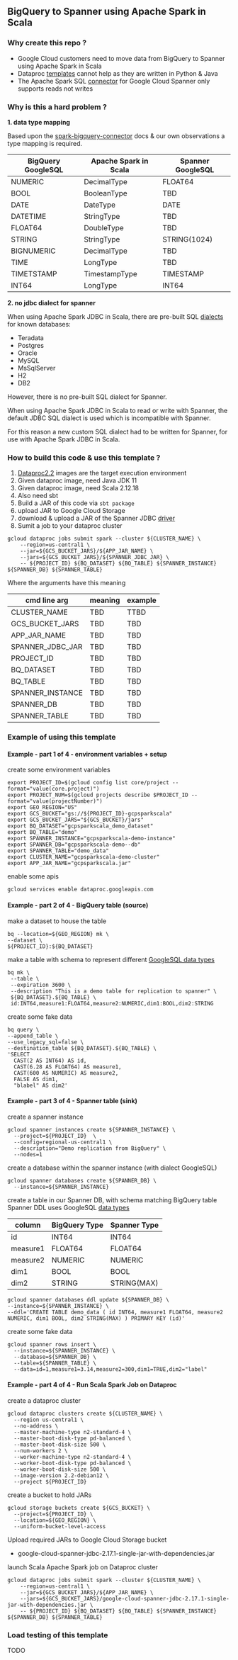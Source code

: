 ## BigQuery to Spanner using Apache Spark in Scala

### Why create this repo ? 

 * Google Cloud customers need to move data from BigQuery to Spanner using Apache Spark in Scala
 * Dataproc [templates](https://github.com/GoogleCloudPlatform/dataproc-templates) cannot help as they are written in Python & Java
 * The Apache Spark SQL [connector](https://github.com/GoogleCloudDataproc/spark-spanner-connector) for Google Cloud Spanner only supports reads not writes 

### Why is this a hard problem ? 

**1. data type mapping**

Based upon the [spark-bigquery-connector](https://github.com/GoogleCloudDataproc/spark-bigquery-connector?tab=readme-ov-file#data-types) docs & our own observations a type mapping is required.

| BigQuery GoogleSQL   | Apache Spark in Scala | Spanner GoogleSQL |
|----------|---------------|--------------|
| NUMERIC       | DecimalType         | FLOAT64        |
| BOOL | BooleanType       | TBD      |
 | DATE | DateType       | DATE      |
| DATETIME     | StringType          | TBD         |
| FLOAT64     | DoubleType        | TBD  |
| STRING     | StringType        | STRING(1024)  |
| BIGNUMERIC     | DecimalType        | TBD  |
| TIME     | LongType        | TBD  |
| TIMETSTAMP     | TimestampType        | TIMESTAMP  |
| INT64     | LongType        | INT64  |

**2. no jdbc dialect for spanner**

When using Apache Spark JDBC in Scala, there are pre-built SQL [dialects](https://github.com/apache/spark/tree/071feabbd4325504332679dfa620bc5ee4359370/sql/core/src/main/scala/org/apache/spark/sql/jdbc) for known databases:

* Teradata
* Postgres
* Oracle
* MySQL
* MsSqlServer
* H2
* DB2

However, there is no pre-built SQL dialect for Spanner.

When using Apache Spark JDBC in Scala to read or write with Spanner, the default JDBC SQL dialect is used which is incompatible with Spanner.

For this reason a new custom SQL dialect had to be written for Spanner, for use with Apache Spark JDBC in Scala.

### How to build this code & use this template ?

1. [Dataproc2.2]([2.2-debian12](https://cloud.google.com/dataproc/docs/concepts/versioning/dataproc-release-2.2)) images are the target execution environment
2. Given dataproc image, need Java JDK 11 
3. Given dataproc image, need Scala 2.12.18
4. Also need sbt
5. Build a JAR of this code via ```sbt package```
6. upload JAR to Google Cloud Storage
7. download & upload a JAR of the Spanner JDBC [driver](https://cloud.google.com/spanner/docs/jdbc-drivers)
8. Sumit a job to your dataproc cluster

```shell
gcloud dataproc jobs submit spark --cluster ${CLUSTER_NAME} \
    --region=us-central1 \
    --jar=${GCS_BUCKET_JARS}/${APP_JAR_NAME} \
    --jars=${GCS_BUCKET_JARS}/${SPANNER_JDBC_JAR} \
    -- ${PROJECT_ID} ${BQ_DATASET} ${BQ_TABLE} ${SPANNER_INSTANCE} ${SPANNER_DB} ${SPANNER_TABLE}
```

Where the arguments have this meaning

| cmd line arg   | meaning | example |
|----------|---------------|--------------|
| CLUSTER_NAME | TBD       | TTBD      |
 | GCS_BUCKET_JARS | TBD       | TBD      |
| APP_JAR_NAME     | TBD          | TBD         |
| SPANNER_JDBC_JAR     | TBD          | TBD         |
| PROJECT_ID     | TBD        | TBD  |
| BQ_DATASET     | TBD        | TBD  |
| BQ_TABLE     | TBD        | TBD  |
| SPANNER_INSTANCE     | TBD        | TBD  |
| SPANNER_DB     | TBD        | TBD  |
| SPANNER_TABLE     | TBD        | TBD  |

### Example of using this template

#### Example - part 1 of 4 - environment variables + setup

create some environment variables
```shell
export PROJECT_ID=$(gcloud config list core/project --format="value(core.project)")
export PROJECT_NUM=$(gcloud projects describe $PROJECT_ID --format="value(projectNumber)")
export GEO_REGION="US"
export GCS_BUCKET="gs://${PROJECT_ID}-gcpsparkscala"
export GCS_BUCKET_JARS="${GCS_BUCKET}/jars"
export BQ_DATASET="gcpsparkscala_demo_dataset"
export BQ_TABLE="demo"
export SPANNER_INSTANCE="gcpsparkscala-demo-instance"
export SPANNER_DB="gcpsparkscala-demo--db"
export SPANNER_TABLE="demo_data"
export CLUSTER_NAME="gcpsparkscala-demo-cluster"
export APP_JAR_NAME="gcpsparkscala.jar"

```
enable some apis
```shell
gcloud services enable dataproc.googleapis.com
```

#### Example - part 2 of 4 - BigQuery table (source)

make a dataset to house the table

```shell
bq --location=${GEO_REGION} mk \
--dataset \
${PROJECT_ID}:${BQ_DATASET}

```
make a table with schema to represent different [GoogleSQL data types](https://cloud.google.com/bigquery/docs/schemas#standard_sql_data_types)

```shell
bq mk \
 --table \
 --expiration 3600 \
 --description "This is a demo table for replication to spanner" \
 ${BQ_DATASET}.${BQ_TABLE} \
 id:INT64,measure1:FLOAT64,measure2:NUMERIC,dim1:BOOL,dim2:STRING
```

create some fake data 

```shell
bq query \
--append_table \
--use_legacy_sql=false \
--destination_table ${BQ_DATASET}.${BQ_TABLE} \
'SELECT
  CAST(2 AS INT64) AS id,
  CAST(6.28 AS FLOAT64) AS measure1,
  CAST(600 AS NUMERIC) AS measure2,
  FALSE AS dim1,
  "blabel" AS dim2'
```

#### Example - part 3 of 4 - Spanner table (sink)

create a spanner instance

```shell
gcloud spanner instances create ${SPANNER_INSTANCE} \
  --project=${PROJECT_ID}  \
  --config=regional-us-central1 \
  --description="Demo replication from BigQuery" \
  --nodes=1
```

create a database within the spanner instance (with dialect GoogleSQL)

```shell
gcloud spanner databases create ${SPANNER_DB} \
  --instance=${SPANNER_INSTANCE}
```

create a table in our Spanner DB, with schema matching BigQuery table
Spanner DDL uses GoogleSQL [data types](https://cloud.google.com/spanner/docs/reference/standard-sql/data-definition-language#data_types)


| column   | BigQuery Type | Spanner Type |
|----------|---------------|--------------|
| id       | INT64         | INT64        |
| measure1 | FLOAT64       | FLOAT64      |
 | measure2 | NUMERIC       | NUMERIC      |
| dim1     | BOOL          | BOOL         |
| dim2     | STRING        | STRING(MAX)  |


```shell
gcloud spanner databases ddl update ${SPANNER_DB} \
--instance=${SPANNER_INSTANCE} \
--ddl='CREATE TABLE demo_data ( id INT64, measure1 FLOAT64, measure2 NUMERIC, dim1 BOOL, dim2 STRING(MAX) ) PRIMARY KEY (id)'
```

create some fake data 

```shell
gcloud spanner rows insert \
  --instance=${SPANNER_INSTANCE} \
  --database=${SPANNER_DB} \
  --table=${SPANNER_TABLE} \
  --data=id=1,measure1=3.14,measure2=300,dim1=TRUE,dim2="label"
```

#### Example - part 4 of 4 - Run Scala Spark Job on Dataproc

create a dataproc cluster

```shell
gcloud dataproc clusters create ${CLUSTER_NAME} \
  --region us-central1 \
  --no-address \
  --master-machine-type n2-standard-4 \
  --master-boot-disk-type pd-balanced \
  --master-boot-disk-size 500 \
  --num-workers 2 \
  --worker-machine-type n2-standard-4 \
  --worker-boot-disk-type pd-balanced \
  --worker-boot-disk-size 500 \
  --image-version 2.2-debian12 \
  --project ${PROJECT_ID}
```

create a bucket to hold JARs
```shell
gcloud storage buckets create ${GCS_BUCKET} \
  --project=${PROJECT_ID} \
  --location=${GEO_REGION} \
  --uniform-bucket-level-access
```

Upload required JARs to Google Cloud Storage bucket

 * google-cloud-spanner-jdbc-2.17.1-single-jar-with-dependencies.jar

launch Scala Apache Spark job on Dataproc cluster

```shell
gcloud dataproc jobs submit spark --cluster ${CLUSTER_NAME} \
    --region=us-central1 \
    --jar=${GCS_BUCKET_JARS}/${APP_JAR_NAME} \
    --jars=${GCS_BUCKET_JARS}/google-cloud-spanner-jdbc-2.17.1-single-jar-with-dependencies.jar \
    -- ${PROJECT_ID} ${BQ_DATASET} ${BQ_TABLE} ${SPANNER_INSTANCE} ${SPANNER_DB} ${SPANNER_TABLE}
```

### Load testing of this template

TODO

